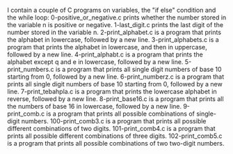 I contain a couple of C programs on variables, the "if else" condition and the while loop:
0-positive_or_negative.c prints whether the number stored in the variable n is positive or negative.
1-last_digit.c prints the last digit of the number stored in the variable n.
2-print_alphabet.c is a program that prints the alphabet in lowercase, followed by a new line.
3-print_alphabets.c is a program that prints the alphabet in lowercase, and then in uppercase, followed by a new line.
4-print_alphabt.c is a program that prints the alphabet except q and e in lowercase, followed by a new line.
5-print_numbers.c is a program that prints all single digit numbers of base 10 starting from 0, followed by a new line.
6-print_numberz.c is a program that prints all single digit numbers of base 10 starting from 0, followed by a new line.
7-print_tebahpla.c is a program that prints the lowercase alphabet in reverse, followed by a new line.
8-print_base16.c is a program that prints all the numbers of base 16 in lowercase, followed by a new line.
9-print_comb.c is a program that prints all possible combinations of single-digit numbers.
100-print_comb3.c is  a program that prints all possible different combinations of two digits.
101-print_comb4.c is a program that prints all possible different combinations of three digits.
102-print_comb5.c is a program that prints all possible combinations of two two-digit numbers.
